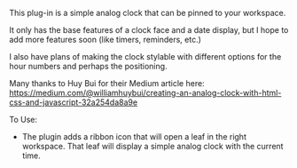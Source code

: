 This plug-in is a simple analog clock that can be pinned to your workspace.

It only has the base features of a clock face and a date display, but I hope to add more features soon (like timers, reminders, etc.)

I also have plans of making the clock stylable with different options for the hour numbers and perhaps the positioning.

Many thanks to Huy Bui for their Medium article here: https://medium.com/@williamhuybui/creating-an-analog-clock-with-html-css-and-javascript-32a254da8a9e 

To Use:
- The plugin adds a ribbon icon that will open a leaf in the right workspace. That leaf will display a simple analog clock with the current time.